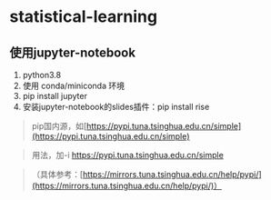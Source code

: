 # statistical-learning

## 使用jupyter-notebook

1. python3.8
1. 使用 conda/miniconda 环境
1. pip install jupyter
1. 安装jupyter-notebook的slides插件：pip install rise

> pip国内源，如[https://pypi.tuna.tsinghua.edu.cn/simple](https://pypi.tuna.tsinghua.edu.cn/simple)

> 用法，加-i https://pypi.tuna.tsinghua.edu.cn/simple

> （具体参考：[https://mirrors.tuna.tsinghua.edu.cn/help/pypi/](https://mirrors.tuna.tsinghua.edu.cn/help/pypi/)）
